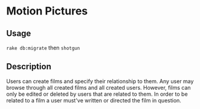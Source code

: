 # Motion Pictures

## Usage
  `rake db:migrate` then `shotgun`

## Description
  Users can create films and specify their relationship to them. Any user may browse through all created films and all created users. However, films can only be edited or deleted by users that are related to them.
  In order to be related to a film a user must've written or directed the film in question. 
